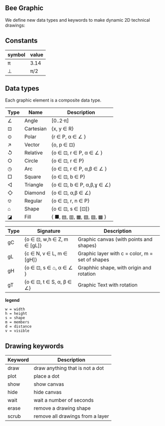 ## Bee Graphic

We define new data types and keywords to make dynamic 2D technical drawings:

## Constants

 symbol | value
--------|-------------------------------------------
 π      | 3.14
 ⊥      | π/2
 
## Data types

Each graphic element is a composite data type.

 Type  | Name     | Description
-------|----------|---------------------------------
  ∠    | Angle    | [0..2·π] 
  ⊡    | Cartesian| {x, y ∈ R}
  ⊙    | Polar    | {r ∈ P, α ∈ ∠ }  
  ↗    | Vector   | {o, p ∈ ⊡}  
  ↺    | Relative | {o ∈ ⊡, r ∈ P, α ∈ ∠ }    
  ○    | Circle   | {o ∈ ⊡, r ∈ P}  
  ◷    | Arc      | {o ∈ ⊡, r ∈ P, α,β ∈ ∠ }
  □    | Square   | {o ∈ ⊡, b ∈ P}
  ◁    | Triangle | {o ∈ ⊡, b ∈ P, α,β,ɣ ∈ ∠}
  ◇    | Diamond  | {o ∈ ⊡, α,β ∈ ∠} 
  ⎊    | Regular  | {o ∈ ⊡, r, n ∈ P}
  ⌂    | Shape    | {o ∈ ⊡, s ∈ [⊡]}
  ◪    | Fill     | { ■, ▤, ▥, ▦, ▧, ▨, ▩ } 

Type   | Signature                    | Description
-------|------------------------------|-------------------------------------------------
gC     | {o ∈ ⊡, w,h ∈ Z, m ∈ [gL]}   | Graphic  canvas (with points and shapes)
gL     | {c ∈ N, v ∈ L, m ∈ [gH]}   | Graphic  layer with c = color, m = set of shapes
gH     | {o ∈ ⊡, s ∈ ⌂, α ∈ ∠ }       | Graphhic shape, with origin and rotation
gT     | {o ∈ ⊡, t ∈ S, α, β ∈ ∠}     | Graphic  Text with rotation

**legend**
```
w = width
h = height
s = shape
m = members
d = distance
v = visible 
```

## Drawing keywords

Keyword  | Description
---------|-----------------------------------
draw     | draw anything that is not a dot
plot     | place a dot
show     | show canvas
hide     | hide canvas
wait     | wait a number of seconds
erase    | remove a drawing shape
scrub    | remove all drawings from a layer
